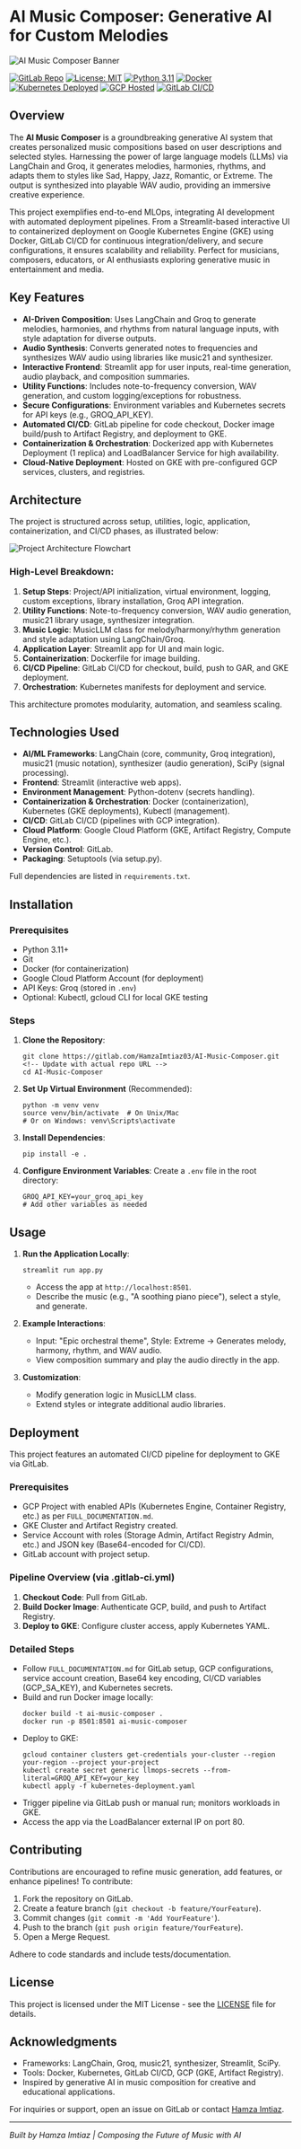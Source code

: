 # AI Music Composer: Generative AI for Custom Melodies

![AI Music Composer Banner](https://github.com/HamzaImtiaz03/AI-MUSIC-COMPOSER/blob/main/Project%20Tech%20Stacks%20Image.png?raw=true) <!-- Replace with actual image URL or embed if available -->

[![GitLab Repo](https://img.shields.io/badge/GitLab-Repo-orange?logo=gitlab)](https://gitlab.com/HamzaImtiaz03/AI-Music-Composer) <!-- Update with actual repo URL -->
[![License: MIT](https://img.shields.io/badge/License-MIT-yellow.svg)](https://opensource.org/licenses/MIT)
[![Python 3.11](https://img.shields.io/badge/Python-3.11-green?logo=python)](https://www.python.org/)
[![Docker](https://img.shields.io/badge/Docker-Enabled-blue?logo=docker)](https://www.docker.com/)
[![Kubernetes Deployed](https://img.shields.io/badge/Deployed-Kubernetes-orange?logo=kubernetes)](https://kubernetes.io/)
[![GCP Hosted](https://img.shields.io/badge/Hosted-GCP-brightgreen?logo=google-cloud)](https://cloud.google.com/)
[![GitLab CI/CD](https://img.shields.io/badge/CI%2FCD-GitLab-orange?logo=gitlab)](https://gitlab.com/)

## Overview

The **AI Music Composer** is a groundbreaking generative AI system that creates personalized music compositions based on user descriptions and selected styles. Harnessing the power of large language models (LLMs) via LangChain and Groq, it generates melodies, harmonies, rhythms, and adapts them to styles like Sad, Happy, Jazz, Romantic, or Extreme. The output is synthesized into playable WAV audio, providing an immersive creative experience.

This project exemplifies end-to-end MLOps, integrating AI development with automated deployment pipelines. From a Streamlit-based interactive UI to containerized deployment on Google Kubernetes Engine (GKE) using Docker, GitLab CI/CD for continuous integration/delivery, and secure configurations, it ensures scalability and reliability. Perfect for musicians, composers, educators, or AI enthusiasts exploring generative music in entertainment and media.

## Key Features

- **AI-Driven Composition**: Uses LangChain and Groq to generate melodies, harmonies, and rhythms from natural language inputs, with style adaptation for diverse outputs.
- **Audio Synthesis**: Converts generated notes to frequencies and synthesizes WAV audio using libraries like music21 and synthesizer.
- **Interactive Frontend**: Streamlit app for user inputs, real-time generation, audio playback, and composition summaries.
- **Utility Functions**: Includes note-to-frequency conversion, WAV generation, and custom logging/exceptions for robustness.
- **Secure Configurations**: Environment variables and Kubernetes secrets for API keys (e.g., GROQ_API_KEY).
- **Automated CI/CD**: GitLab pipeline for code checkout, Docker image build/push to Artifact Registry, and deployment to GKE.
- **Containerization & Orchestration**: Dockerized app with Kubernetes Deployment (1 replica) and LoadBalancer Service for high availability.
- **Cloud-Native Deployment**: Hosted on GKE with pre-configured GCP services, clusters, and registries.

## Architecture

The project is structured across setup, utilities, logic, application, containerization, and CI/CD phases, as illustrated below:

![Project Architecture Flowchart](https://github.com/HamzaImtiaz03/AI-MUSIC-COMPOSER/blob/main/111%20-%20Introduction%20to%20the%20Project%20-%20AI+Music+Composer+Workflow.png?raw=true) <!-- Replace with actual image URL or embed -->

### High-Level Breakdown:
1. **Setup Steps**: Project/API initialization, virtual environment, logging, custom exceptions, library installation, Groq API integration.
2. **Utility Functions**: Note-to-frequency conversion, WAV audio generation, music21 library usage, synthesizer integration.
3. **Music Logic**: MusicLLM class for melody/harmony/rhythm generation and style adaptation using LangChain/Groq.
4. **Application Layer**: Streamlit app for UI and main logic.
5. **Containerization**: Dockerfile for image building.
6. **CI/CD Pipeline**: GitLab CI/CD for checkout, build, push to GAR, and GKE deployment.
7. **Orchestration**: Kubernetes manifests for deployment and service.

This architecture promotes modularity, automation, and seamless scaling.

## Technologies Used

- **AI/ML Frameworks**: LangChain (core, community, Groq integration), music21 (music notation), synthesizer (audio generation), SciPy (signal processing).
- **Frontend**: Streamlit (interactive web apps).
- **Environment Management**: Python-dotenv (secrets handling).
- **Containerization & Orchestration**: Docker (containerization), Kubernetes (GKE deployments), Kubectl (management).
- **CI/CD**: GitLab CI/CD (pipelines with GCP integration).
- **Cloud Platform**: Google Cloud Platform (GKE, Artifact Registry, Compute Engine, etc.).
- **Version Control**: GitLab.
- **Packaging**: Setuptools (via setup.py).

Full dependencies are listed in `requirements.txt`.

## Installation

### Prerequisites
- Python 3.11+
- Git
- Docker (for containerization)
- Google Cloud Platform Account (for deployment)
- API Keys: Groq (stored in `.env`)
- Optional: Kubectl, gcloud CLI for local GKE testing

### Steps
1. **Clone the Repository**:
   ```
   git clone https://gitlab.com/HamzaImtiaz03/AI-Music-Composer.git <!-- Update with actual repo URL -->
   cd AI-Music-Composer
   ```

2. **Set Up Virtual Environment** (Recommended):
   ```
   python -m venv venv
   source venv/bin/activate  # On Unix/Mac
   # Or on Windows: venv\Scripts\activate
   ```

3. **Install Dependencies**:
   ```
   pip install -e .
   ```

4. **Configure Environment Variables**:
   Create a `.env` file in the root directory:
   ```
   GROQ_API_KEY=your_groq_api_key
   # Add other variables as needed
   ```

## Usage

1. **Run the Application Locally**:
   ```
   streamlit run app.py
   ```
   - Access the app at `http://localhost:8501`.
   - Describe the music (e.g., "A soothing piano piece"), select a style, and generate.

2. **Example Interactions**:
   - Input: "Epic orchestral theme", Style: Extreme → Generates melody, harmony, rhythm, and WAV audio.
   - View composition summary and play the audio directly in the app.

3. **Customization**:
   - Modify generation logic in MusicLLM class.
   - Extend styles or integrate additional audio libraries.

## Deployment

This project features an automated CI/CD pipeline for deployment to GKE via GitLab.

### Prerequisites
- GCP Project with enabled APIs (Kubernetes Engine, Container Registry, etc.) as per `FULL_DOCUMENTATION.md`.
- GKE Cluster and Artifact Registry created.
- Service Account with roles (Storage Admin, Artifact Registry Admin, etc.) and JSON key (Base64-encoded for CI/CD).
- GitLab account with project setup.

### Pipeline Overview (via .gitlab-ci.yml)
1. **Checkout Code**: Pull from GitLab.
2. **Build Docker Image**: Authenticate GCP, build, and push to Artifact Registry.
3. **Deploy to GKE**: Configure cluster access, apply Kubernetes YAML.

### Detailed Steps
- Follow `FULL_DOCUMENTATION.md` for GitLab setup, GCP configurations, service account creation, Base64 key encoding, CI/CD variables (GCP_SA_KEY), and Kubernetes secrets.
- Build and run Docker image locally:
  ```
  docker build -t ai-music-composer .
  docker run -p 8501:8501 ai-music-composer
  ```
- Deploy to GKE:
  ```
  gcloud container clusters get-credentials your-cluster --region your-region --project your-project
  kubectl create secret generic llmops-secrets --from-literal=GROQ_API_KEY=your_key
  kubectl apply -f kubernetes-deployment.yaml
  ```
- Trigger pipeline via GitLab push or manual run; monitors workloads in GKE.
- Access the app via the LoadBalancer external IP on port 80.

## Contributing

Contributions are encouraged to refine music generation, add features, or enhance pipelines! To contribute:
1. Fork the repository on GitLab.
2. Create a feature branch (`git checkout -b feature/YourFeature`).
3. Commit changes (`git commit -m 'Add YourFeature'`).
4. Push to the branch (`git push origin feature/YourFeature`).
5. Open a Merge Request.

Adhere to code standards and include tests/documentation.

## License

This project is licensed under the MIT License - see the [LICENSE](LICENSE) file for details.

## Acknowledgments

- Frameworks: LangChain, Groq, music21, synthesizer, Streamlit, SciPy.
- Tools: Docker, Kubernetes, GitLab CI/CD, GCP (GKE, Artifact Registry).
- Inspired by generative AI in music composition for creative and educational applications.

For inquiries or support, open an issue on GitLab or contact [Hamza Imtiaz](mailto:hamzaimtiaz8668@gmail.com).

---

*Built by Hamza Imtiaz | Composing the Future of Music with AI*